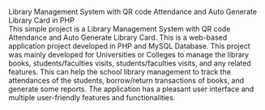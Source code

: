 Library Management System with QR code Attendance and Auto Generate Library Card in PHP
<br>
This simple project is a Library Management System with QR code Attendance and Auto Generate Library Card. This is a web-based application project developed in PHP and MySQL Database. This project was mainly developed for Universities or Colleges to manage the library books, students/faculties visits, students/faculties visits, and any related features. This can help the school library management to track the attendances of the students, borrow/return transactions of books, and generate some reports. The application has a pleasant user interface and multiple user-friendly features and functionalities.
